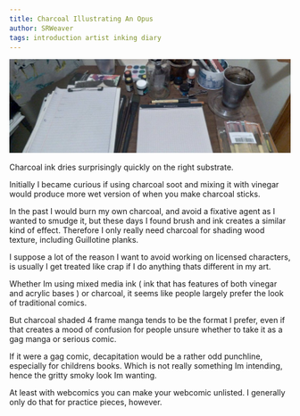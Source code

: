```yaml
---
title: Charcoal Illustrating An Opus
author: SRWeaver
tags: introduction artist inking diary
---
```

![image](https://raw.githubusercontent.com/LWFlouisa/Inked/main/assets/images/posts/annotations-to-pro-git-2e/banner.jpeg)

Charcoal ink dries surprisingly quickly on the right substrate.

Initially I became curious if using charcoal soot and mixing it with vinegar would produce more wet version of when you make charcoal sticks.

In the past I would burn my own charcoal, and avoid a fixative agent as I wanted to smudge it, but these days I found brush and ink creates a similar kind of effect. Therefore I only really need charcoal for shading wood texture, including Guillotine planks.

I suppose a lot of the reason I want to avoid working on licensed characters, is usually I get treated like crap if I do anything thats different in my art.

Whether Im using mixed media ink ( ink that has features of both vinegar and acrylic bases ) or charcoal, it seems like people largely prefer the look of traditional comics.

But charcoal shaded 4 frame manga tends to be the format I prefer, even if that creates a mood of confusion for people unsure whether to take it as a gag manga or serious comic.

If it were a gag comic, decapitation would be a rather odd punchline, especially for childrens books. Which is not really something Im intending, hence the gritty smoky look Im wanting.

At least with webcomics you can make your webcomic unlisted. I generally only do that for practice pieces, however.
